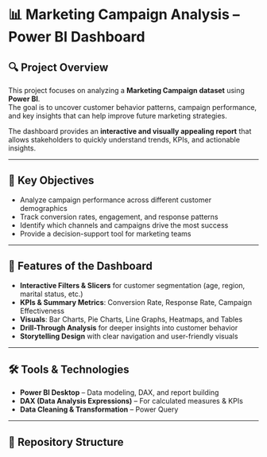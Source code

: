 # 📊 Marketing Campaign Analysis – Power BI Dashboard  

## 🔍 Project Overview  
This project focuses on analyzing a **Marketing Campaign dataset** using **Power BI**.  
The goal is to uncover customer behavior patterns, campaign performance, and key insights that can help improve future marketing strategies.  

The dashboard provides an **interactive and visually appealing report** that allows stakeholders to quickly understand trends, KPIs, and actionable insights.  

---

## 🎯 Key Objectives  
- Analyze campaign performance across different customer demographics  
- Track conversion rates, engagement, and response patterns  
- Identify which channels and campaigns drive the most success  
- Provide a decision-support tool for marketing teams  

---

## 📌 Features of the Dashboard  
- **Interactive Filters & Slicers** for customer segmentation (age, region, marital status, etc.)  
- **KPIs & Summary Metrics**: Conversion Rate, Response Rate, Campaign Effectiveness  
- **Visuals**: Bar Charts, Pie Charts, Line Graphs, Heatmaps, and Tables  
- **Drill-Through Analysis** for deeper insights into customer behavior  
- **Storytelling Design** with clear navigation and user-friendly visuals  

---

## 🛠 Tools & Technologies  
- **Power BI Desktop** – Data modeling, DAX, and report building  
- **DAX (Data Analysis Expressions)** – For calculated measures & KPIs  
- **Data Cleaning & Transformation** – Power Query  

---

## 📂 Repository Structure  
